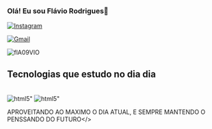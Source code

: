 ### Olá! Eu sou Flávio Rodrigues👊


[![Instagram](https://img.shields.io/badge/Instagram-E4405F?style=for-the-badge&logo=instagram&logoColor=white)](https://www.instagram.com/f.luiizr/)

[![Gmail](https://img.shields.io/badge/Gmail-D14836?style=for-the-badge&logo=gmail&logoColor=white)](luizflaviorodriguessilva@gmail.com)

![flA09VIO](https://github-readme-stats.vercel.app/api?username=anuraghazra&show_icons=true&theme=dracula) 

## Tecnologias que estudo no dia dia

<div style="display: inline_block"><br/>
<img align="center" alt=html5" src="https://img.shields.io/badge/HTML5-E34F26?style=for-the-badge&logo=html5&logoColor=white"/>
<img align="center" alt=html5" src="https://img.shields.io/badge/CSS3-1572B6?style=for-the-badge&logo=css3&logoColor=white"/>
</div>

APROVEITANDO AO MAXIMO O DIA ATUAL, E SEMPRE MANTENDO O PENSSANDO DO FUTURO</>
